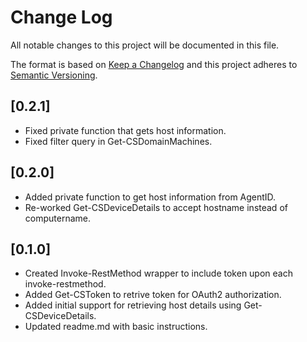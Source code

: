 # Change Log

All notable changes to this project will be documented in this file.

The format is based on [Keep a Changelog](http://keepachangelog.com/)
and this project adheres to [Semantic Versioning](http://semver.org/).

## [0.2.1]

* Fixed private function that gets host information.
* Fixed filter query in Get-CSDomainMachines.

## [0.2.0]

* Added private function to get host information from AgentID.
* Re-worked Get-CSDeviceDetails to accept hostname instead of computername.

## [0.1.0]

* Created Invoke-RestMethod wrapper to include token upon each invoke-restmethod.
* Added Get-CSToken to retrive token for OAuth2 authorization.
* Added initial support for retrieving host details using Get-CSDeviceDetails.
* Updated readme.md with basic instructions.
